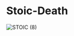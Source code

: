# Stoic-Death
![STOIC (8)](https://github.com/TheStoicBear/Stoic-Death/assets/112611821/f4396db4-7420-44c2-808e-8056392285d5)
